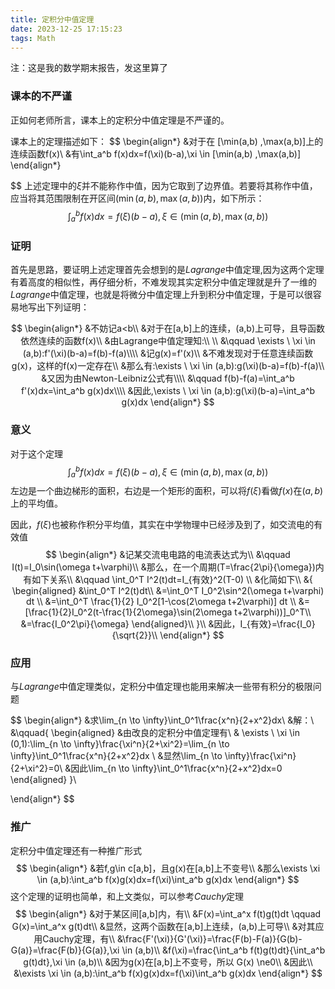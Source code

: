 ```yaml
---
title: 定积分中值定理
date: 2023-12-25 17:15:23
tags: Math
---
```

<div class="message-body">注：这是我的数学期末报告，发这里算了</div>

### 课本的不严谨
<!--more-->
正如何老师所言，课本上的定积分中值定理是不严谨的。

课本上的定理描述如下：
$$
\begin{align*}
&对于在 [\min(a,b) ,\max(a,b)]上的连续函数f(x)\\
&有\int_a^b f(x)dx=f(\xi)(b-a),\xi \in [\min(a,b) ,\max(a,b)]
\end{align*}

$$
上述定理中的$\xi$并不能称作中值，因为它取到了边界值。若要将其称作中值，应当将其范围限制在开区间$(\min(a,b) ,\max(a,b))$内，如下所示：
$$
\int_a^b f(x)dx=f(\xi)(b-a),\xi \in (\min(a,b) ,\max(a,b))
$$
### 证明

首先是思路，要证明上述定理首先会想到的是$Lagrange$中值定理,因为这两个定理有着高度的相似性，再仔细分析，不难发现其实定积分中值定理就是升了一维的$Lagrange$中值定理，也就是将微分中值定理上升到积分中值定理，于是可以很容易地写出下列证明：

$$
\begin{align*}
&不妨记a<b\\
&对于在[a,b]上的连续，(a,b)上可导，且导函数依然连续的函数f(x)\\
&由Lagrange中值定理知:\\ \\
&\qquad \exists \ \xi \in (a,b):f'(\xi)(b-a)=f(b)-f(a)\\\\
&记g(x)=f'(x)\\
&不难发现对于任意连续函数g(x)，这样的f(x)一定存在\\
&那么有:\exists \ \xi \in (a,b):g(\xi)(b-a)=f(b)-f(a)\\
&又因为由Newton-Leibniz公式有\\\\
&\qquad f(b)-f(a)=\int_a^b f'(x)dx=\int_a^b g(x)dx\\\\
&因此,\exists \ \xi \in (a,b):g(\xi)(b-a)=\int_a^b g(x)dx
\end{align*}
$$

### 意义
对于这个定理
$$
\int_a^b f(x)dx=f(\xi)(b-a),\xi \in (\min(a,b) ,\max(a,b))
$$
左边是一个曲边梯形的面积，右边是一个矩形的面积，可以将$f(\xi)$看做$f(x)$在$(a,b)$上的平均值。


因此，$f(\xi)$也被称作积分平均值，其实在中学物理中已经涉及到了，如交流电的有效值
$$
\begin{align*}
&记某交流电电路的电流表达式为\\
&\qquad I(t)=I_0\sin(\omega t+\varphi)\\
&那么，在一个周期(T=\frac{2\pi}{\omega})内有如下关系\\
&\qquad \int_0^T I^2(t)dt=I_{有效}^2(T-0) \\
&化简如下\\
&{
    \begin{aligned}
    &\int_0^T I^2(t)dt\\
    &=\int_0^T I_0^2\sin^2(\omega t+\varphi) dt \\    
    &=\int_0^T \frac{1}{2} I_0^2[1-\cos(2\omega t+2\varphi)] dt \\  
    &=[\frac{1}{2}I_0^2(t-\frac{1}{2\omega}\sin(2\omega t+2\varphi))]_0^T\\
    &=\frac{I_0^2\pi}{\omega}
    \end{aligned}\\
}\\
&因此，I_{有效}=\frac{I_0}{\sqrt{2}}\\
\end{align*}
$$


### 应用
与$Lagrange$中值定理类似，定积分中值定理也能用来解决一些带有积分的极限问题

$$
\begin{align*}
&求\lim_{n \to \infty}\int_0^1\frac{x^n}{2+x^2}dx\\
&解：\\
&\qquad{
    \begin{aligned}
       &由改良的定积分中值定理有\\
       & \exists \ \xi \in (0,1):\lim_{n \to \infty}\frac{\xi^n}{2+\xi^2}=\lim_{n \to \infty}\int_0^1\frac{x^n}{2+x^2}dx \\
       &显然\lim_{n \to \infty}\frac{\xi^n}{2+\xi^2}=0\\
       &因此\lim_{n \to \infty}\int_0^1\frac{x^n}{2+x^2}dx=0
    \end{aligned}
}\\

\end{align*}
$$


### 推广
定积分中值定理还有一种推广形式
$$
\begin{align*}
&若f,g\in c[a,b]，且g(x)在[a,b]上不变号\\
&那么\exists \xi \in (a,b):\int_a^b f(x)g(x)dx=f(\xi)\int_a^b g(x)dx
\end{align*}
$$
这个定理的证明也简单，和上文类似，可以参考$Cauchy$定理
$$
\begin{align*}
&对于某区间[a,b]内，有\\
&F(x)=\int_a^x f(t)g(t)dt \qquad G(x)=\int_a^x g(t)dt\\
&显然，这两个函数在[a,b]上连续，(a,b)上可导\\
&对其应用Cauchy定理，有\\
&\frac{F'(\xi)}{G'(\xi)}=\frac{F(b)-F(a)}{G(b)-G(a)}=\frac{F(b)}{G(a)},\xi \in (a,b)\\
&f(\xi)=\frac{\int_a^b f(t)g(t)dt}{\int_a^b g(t)dt},\xi \in (a,b)\\
&因为g(x)在[a,b]上不变号，所以 G(x) \ne0\\
&因此\\
&\exists \xi \in (a,b):\int_a^b f(x)g(x)dx=f(\xi)\int_a^b g(x)dx
\end{align*}
$$

